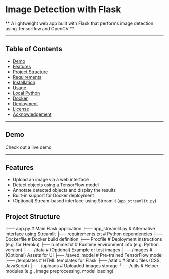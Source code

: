 # Image Detection with Flask

** A lightweight web app built with Flask that performs image detection using Tensorflow and OpenCV **

---

## Table of Contents

- [Demo](#demo)
- [Features](#features)
- [Project Structure](#project-structure)
- [Requirements](#requirements)
- [Installation](#installation)
- [Usage](#usage)
- [Local Python](#local-python)
- [Docker](#docker)
- [Deployment](#deployment)
- [License](#license)
- [Acknowledgement](#acknowledgement)

---

## Demo
Check out a live demo

---

## Features

- Upload an image via a web interface
- Detect objects using a TensorFlow model
- Annotate detected objects and display the results
- Built-in support for Docker deployment
- (Optional) Stream-based interface using Streamlit (`app_streamlit.py`)

## Project Structure

├── app.py # Main Flask application
├── app_streamlit.py # Alternative interface using Streamlit
├── requirements.txt # Python dependencies
├── Dockerfile # Docker build definition
├── Procfile # Deployment instructions (e.g. for Heroku)
├── runtime.txt # Runtime environment info (e.g. Python version)
├── /data # (Optional) Example or test images
├── /images # (Optional) Assets for UI
├── /saved_model # Pre-trained TensorFlow model
├── /templates # HTML templates for Flask
├── /static # Static files (CSS, JavaScript)
├── /uploads # Uploaded images storage
└── /utils # Helper modules (e.g., image preprocessing, model loading)
